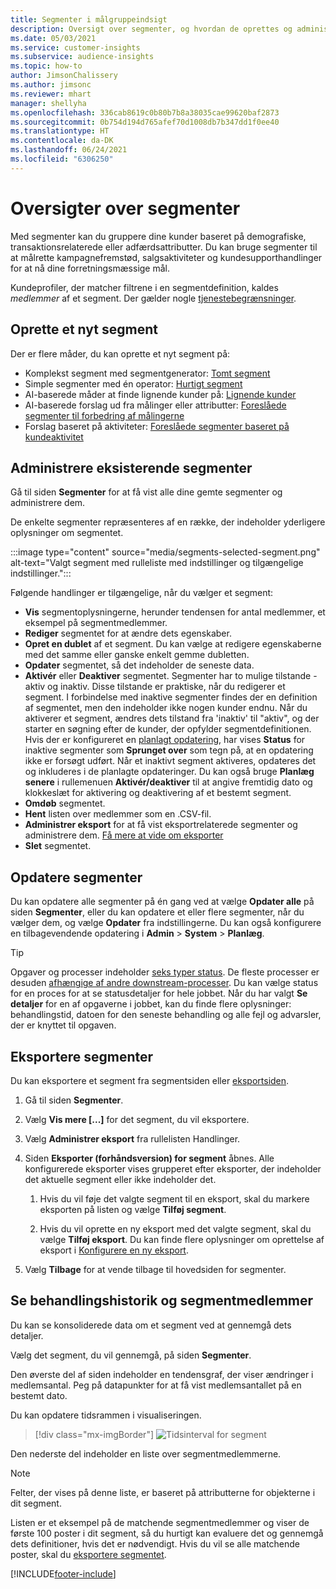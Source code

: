 ```yaml
---
title: Segmenter i målgruppeindsigt
description: Oversigt over segmenter, og hvordan de oprettes og administreres.
ms.date: 05/03/2021
ms.service: customer-insights
ms.subservice: audience-insights
ms.topic: how-to
author: JimsonChalissery
ms.author: jimsonc
ms.reviewer: mhart
manager: shellyha
ms.openlocfilehash: 336cab8619c0b80b7b8a38035cae99620baf2873
ms.sourcegitcommit: 0b754d194d765afef70d1008db7b347dd1f0ee40
ms.translationtype: HT
ms.contentlocale: da-DK
ms.lasthandoff: 06/24/2021
ms.locfileid: "6306250"
---
```

# <a name="segments-overview"></a>Oversigter over segmenter

Med segmenter kan du gruppere dine kunder baseret på demografiske, transaktionsrelaterede eller adfærdsattributter. Du kan bruge segmenter til at målrette kampagnefremstød, salgsaktiviteter og kundesupporthandlinger for at nå dine forretningsmæssige mål.

Kundeprofiler, der matcher filtrene i en segmentdefinition, kaldes *medlemmer* af et segment. Der gælder nogle [tjenestebegrænsninger](service-limits.md).

## <a name="create-a-new-segment"></a>Oprette et nyt segment

Der er flere måder, du kan oprette et nyt segment på: 

- Komplekst segment med segmentgenerator: [Tomt segment](segment-builder.md#create-a-new-segment)
- Simple segmenter med én operator: [Hurtigt segment](segment-builder.md#quick-segments)
- AI-baserede måder at finde lignende kunder på: [Lignende kunder](find-similar-customer-segments.md)
- AI-baserede forslag ud fra målinger eller attributter: [Foreslåede segmenter til forbedring af målingerne](suggested-segments.md)
- Forslag baseret på aktiviteter: [Foreslåede segmenter baseret på kundeaktivitet](suggested-segments-activity.md)

## <a name="manage-existing-segments"></a>Administrere eksisterende segmenter

Gå til siden **Segmenter** for at få vist alle dine gemte segmenter og administrere dem.

De enkelte segmenter repræsenteres af en række, der indeholder yderligere oplysninger om segmentet.

:::image type="content" source="media/segments-selected-segment.png" alt-text="Valgt segment med rulleliste med indstillinger og tilgængelige indstillinger.":::

Følgende handlinger er tilgængelige, når du vælger et segment:

- **Vis** segmentoplysningerne, herunder tendensen for antal medlemmer, et eksempel på segmentmedlemmer.
- **Rediger** segmentet for at ændre dets egenskaber.
- **Opret en dublet** af et segment. Du kan vælge at redigere egenskaberne med det samme eller ganske enkelt gemme dubletten.
- **Opdater** segmentet, så det indeholder de seneste data.
- **Aktivér** eller **Deaktiver** segmentet. Segmenter har to mulige tilstande - aktiv og inaktiv. Disse tilstande er praktiske, når du redigerer et segment. I forbindelse med inaktive segmenter findes der en definition af segmentet, men den indeholder ikke nogen kunder endnu. Når du aktiverer et segment, ændres dets tilstand fra 'inaktiv' til "aktiv", og der starter en søgning efter de kunder, der opfylder segmentdefinitionen. Hvis der er konfigureret en [planlagt opdatering](system.md#schedule-tab), har vises **Status** for inaktive segmenter som **Sprunget over** som tegn på, at en opdatering ikke er forsøgt udført. Når et inaktivt segment aktiveres, opdateres det og inkluderes i de planlagte opdateringer.
  Du kan også bruge **Planlæg senere** i rullemenuen **Aktivér/deaktiver** til at angive fremtidig dato og klokkeslæt for aktivering og deaktivering af et bestemt segment.
- **Omdøb** segmentet.
- **Hent** listen over medlemmer som en .CSV-fil.
- **Administrer eksport** for at få vist eksportrelaterede segmenter og administrere dem. [Få mere at vide om eksporter](export-destinations.md)
- **Slet** segmentet.

## <a name="refresh-segments"></a>Opdatere segmenter

Du kan opdatere alle segmenter på én gang ved at vælge **Opdater alle** på siden **Segmenter**, eller du kan opdatere et eller flere segmenter, når du vælger dem, og vælge **Opdater** fra indstillingerne. Du kan også konfigurere en tilbagevendende opdatering i **Admin** > **System** > **Planlæg**.

> [!TIP]
> Opgaver og processer indeholder [seks typer status](system.md#status-types). De fleste processer er desuden [afhængige af andre downstream-processer](system.md#refresh-policies). Du kan vælge status for en proces for at se statusdetaljer for hele jobbet. Når du har valgt **Se detaljer** for en af opgaverne i jobbet, kan du finde flere oplysninger: behandlingstid, datoen for den seneste behandling og alle fejl og advarsler, der er knyttet til opgaven.

## <a name="export-segments"></a>Eksportere segmenter

Du kan eksportere et segment fra segmentsiden eller [eksportsiden](export-destinations.md). 

1. Gå til siden **Segmenter**.

1. Vælg **Vis mere [...]** for det segment, du vil eksportere.

1. Vælg **Administrer eksport** fra rullelisten Handlinger.

1. Siden **Eksporter (forhåndsversion) for segment** åbnes. Alle konfigurerede eksporter vises grupperet efter eksporter, der indeholder det aktuelle segment eller ikke indeholder det.

   1. Hvis du vil føje det valgte segment til en eksport, skal du markere eksporten på listen og vælge **Tilføj segment**.

   1. Hvis du vil oprette en ny eksport med det valgte segment, skal du vælge **Tilføj eksport**. Du kan finde flere oplysninger om oprettelse af eksport i [Konfigurere en ny eksport](export-destinations.md#set-up-a-new-export).

1. Vælg **Tilbage** for at vende tilbage til hovedsiden for segmenter.

## <a name="view-processing-history-and-segment-members"></a>Se behandlingshistorik og segmentmedlemmer

Du kan se konsoliderede data om et segment ved at gennemgå dets detaljer.

Vælg det segment, du vil gennemgå, på siden **Segmenter**.

Den øverste del af siden indeholder en tendensgraf, der viser ændringer i medlemsantal. Peg på datapunkter for at få vist medlemsantallet på en bestemt dato.

Du kan opdatere tidsrammen i visualiseringen.

> [!div class="mx-imgBorder"]
> ![Tidsinterval for segment](media/segment-time-range.png "Tidsinterval for segment")

Den nederste del indeholder en liste over segmentmedlemmerne.

> [!NOTE]
> Felter, der vises på denne liste, er baseret på attributterne for objekterne i dit segment.
>
>Listen er et eksempel på de matchende segmentmedlemmer og viser de første 100 poster i dit segment, så du hurtigt kan evaluere det og gennemgå dets definitioner, hvis det er nødvendigt. Hvis du vil se alle matchende poster, skal du [eksportere segmentet](export-destinations.md).

[!INCLUDE[footer-include](../includes/footer-banner.md)] 
